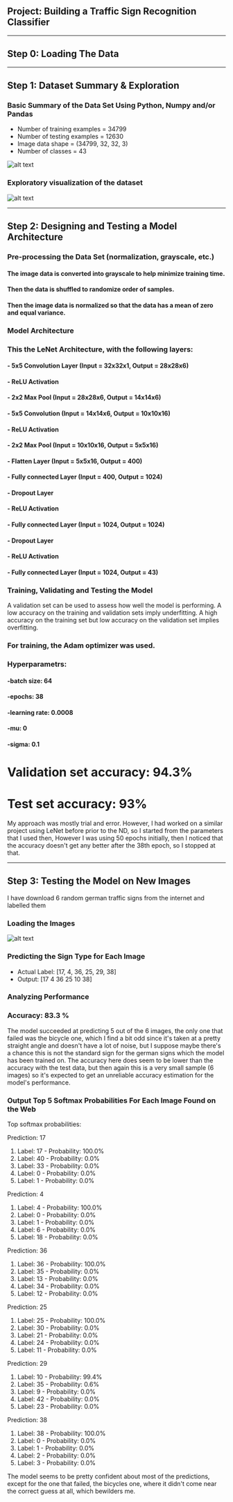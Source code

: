 
## Project: Building a Traffic Sign Recognition Classifier


[//]: # (Image References)

[image1]: ./writeup_images/random.png "random"
[image2]: ./writeup_images/hist.png "hist"
[image3]: ./writeup_images/internet.png "internet"

---
## Step 0: Loading The Data

---

## Step 1: Dataset Summary & Exploration


### Basic Summary of the Data Set Using Python, Numpy and/or Pandas

- Number of training examples = 34799
- Number of testing examples = 12630
- Image data shape = (34799, 32, 32, 3)
- Number of classes = 43

![alt text][image1]

### Exploratory visualization of the dataset

![alt text][image2]

----

## Step 2: Designing and Testing a Model Architecture


### Pre-processing the Data Set (normalization, grayscale, etc.)

#### The image data is converted into grayscale to help minimize training time.

#### Then the data is shuffled to randomize order of samples.

#### Then the image data is normalized so that the data has  a mean of zero and equal variance.

### Model Architecture

### This the LeNet Architecture, with the following layers:

#### - 5x5 Convolution Layer (Input = 32x32x1, Output = 28x28x6)
#### - ReLU Activation
#### - 2x2 Max Pool (Input = 28x28x6, Output = 14x14x6)
#### - 5x5 Convolution (Input = 14x14x6, Output = 10x10x16)
#### - ReLU Activation
#### - 2x2 Max Pool (Input = 10x10x16, Output = 5x5x16)
#### - Flatten Layer (Input = 5x5x16, Output = 400)
#### - Fully connected Layer (Input = 400, Output = 1024)
#### - Dropout Layer
#### - ReLU Activation
#### - Fully connected Layer (Input = 1024, Output = 1024)
#### - Dropout Layer
#### - ReLU Activation
#### - Fully connected Layer (Input = 1024, Output = 43)

### Training, Validating and Testing the Model

A validation set can be used to assess how well the model is performing. A low accuracy on the training and validation
sets imply underfitting. A high accuracy on the training set but low accuracy on the validation set implies overfitting.

### For training, the Adam optimizer was used.

### Hyperparametrs:
#### -batch size: 64
#### -epochs: 38
#### -learning rate: 0.0008
#### -mu: 0
#### -sigma: 0.1

# Validation set accuracy: 94.3%

# Test set accuracy: 93%

My approach was mostly trial and error. However, I had worked on a similar project using LeNet before prior to the ND, so I started from the parameters that I used then, However I was using 50 epochs initially, then I noticed that the accuracy doesn't get any better after the 38th epoch, so I stopped at that.

---

## Step 3: Testing the Model on New Images

I have download 6 random german traffic signs from the internet and labelled them

### Loading the Images

![alt text][image3]

### Predicting the Sign Type for Each Image

- Actual Label:
[17, 4, 36, 25, 29, 38]
- Output:
[17  4 36 25 10 38]

### Analyzing Performance

### Accuracy: 83.3 %

The model succeeded at predicting 5 out of the 6 images, the only one that failed was the bicycle one, which I find a bit odd since it's taken at a pretty straight angle and doesn't have a lot of noise, but I suppose maybe there's a chance this is not the standard sign for the german signs which the model has been trained on. The accuracy here does seem to be lower than the accuracy with the test data, but then again this is a very small sample (6 images) so it's expected to get an unreliable accuracy estimation for the model's performance.

### Output Top 5 Softmax Probabilities For Each Image Found on the Web

Top softmax probabilities:

Prediction: 17
1. Label: 17 - Probability: 100.0%
2. Label: 40 - Probability: 0.0%
3. Label: 33 - Probability: 0.0%
4. Label: 0 - Probability: 0.0%
5. Label: 1 - Probability: 0.0%

Prediction: 4
1. Label: 4 - Probability: 100.0%
2. Label: 0 - Probability: 0.0%
3. Label: 1 - Probability: 0.0%
4. Label: 6 - Probability: 0.0%
5. Label: 18 - Probability: 0.0%

Prediction: 36
1. Label: 36 - Probability: 100.0%
2. Label: 35 - Probability: 0.0%
3. Label: 13 - Probability: 0.0%
4. Label: 34 - Probability: 0.0%
5. Label: 12 - Probability: 0.0%

Prediction: 25
1. Label: 25 - Probability: 100.0%
2. Label: 30 - Probability: 0.0%
3. Label: 21 - Probability: 0.0%
4. Label: 24 - Probability: 0.0%
5. Label: 11 - Probability: 0.0%

Prediction: 29
1. Label: 10 - Probability: 99.4%
2. Label: 35 - Probability: 0.6%
3. Label: 9 - Probability: 0.0%
4. Label: 42 - Probability: 0.0%
5. Label: 23 - Probability: 0.0%

Prediction: 38
1. Label: 38 - Probability: 100.0%
2. Label: 0 - Probability: 0.0%
3. Label: 1 - Probability: 0.0%
4. Label: 2 - Probability: 0.0%
5. Label: 3 - Probability: 0.0%

The model seems to be pretty confident about most of the predictions, except for the one that failed, the bicycles one, where it didn't come near the correct guess at all, which bewilders me.
